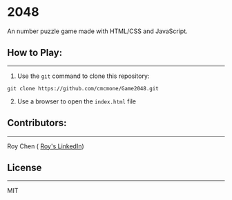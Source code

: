 # 2048

An number puzzle game made with HTML/CSS and JavaScript.

## How to Play:
---
1. Use the `git` command to clone this repository:
```
git clone https://github.com/cmcmone/Game2048.git
```

2. Use a browser to open the `index.html` file

## Contributors:
----
Roy Chen (
[Roy's LinkedIn](https://www.linkedin.com/in/roychen168/))

## License
---

MIT
